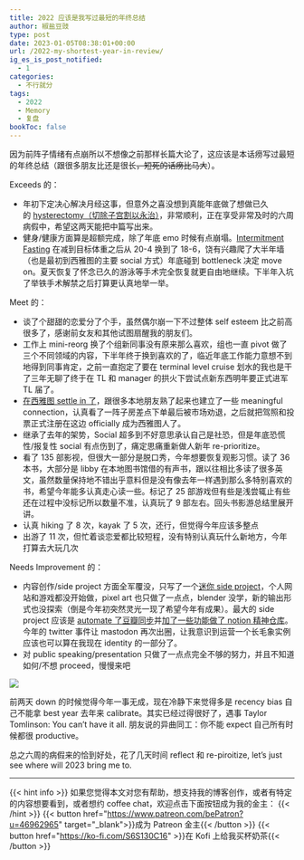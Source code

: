 ```yaml
---
title: 2022 应该是我写过最短的年终总结
author: 椒盐豆豉
type: post
date: 2023-01-05T08:38:01+00:00
url: /2022-my-shortest-year-in-review/
ig_es_is_post_notified:
  - 1
categories:
  - 不行就分
tags:
  - 2022
  - Memory
  - 复盘
bookToc: false
---
```

因为前阵子情绪有点崩所以不想像之前那样长篇大论了，这应该是本话痨写过最短的年终总结（跟很多朋友比还是很长~~，短死的话痨比马大~~）。
<!--more-->

Exceeds 的：

- 年初下定决心解决月经这事，但意外之喜没想到真能年底做了想做已久的 [hysterectomy（切除子宫割以永治）](../hysterectomy-fighting-period-part-1/)，非常顺利，正在享受非常及时的六周病假中，希望这两天能把中篇写出来。
- 健身/健康方面算是超额完成，除了年底 emo 时候有点崩塌。[Intermitment Fasting](../3-healthy-routines/#Intermittent_Fasting_IF) 在减到目标体重之后从 20-4 换到了 18-6，饶有兴趣爬了大半年墙（也是最初到西雅图的主要 social 方式）年底碰到 bottleneck 决定 move on。夏天恢复了怀念已久的游泳等手术完全恢复就更自由地继续。下半年入坑了举铁手术解禁之后打算更认真地举一举。

Meet 的：

- 谈了个甜甜的恋爱分了个手，虽然偶尔崩一下不过整体 self esteem 比之前高很多了，感谢前女友和其他试图扇醒我的朋友们。
- 工作上 mini-reorg 换了个组新同事没有原来那么喜欢，组也一直 pivot 做了三个不同领域的内容，下半年终于换到喜欢的了，临近年底工作能力意想不到地得到同事肯定，之前一直抱定了要在 terminal level cruise 划水的我也是干了三年无聊了终于在 TL 和 manager 的拱火下尝试点新东西明年要正式进军 TL 届了。
- [在西雅图 settle in 了](../bay-area-vs-seattle/)，跟很多本地朋友熟了起来也建立了一些 meaningful connection，认真看了一阵子房差点下单最后被市场劝退，之后就把驾照和投票正式注册在这边 officially 成为西雅图人了。
- 继承了去年的架势，Social 超多到不好意思承认自己是社恐，但是年底恐慌性/报复性 social 有点伤到了，痛定思痛重新做人新年 re-prioritize。
- 看了 135 部影视，但很大一部分是脱口秀，今年想要恢复观影习惯。读了 36 本书，大部分是 libby 在本地图书馆借的有声书，跟以往相比多读了很多英文，虽然数量保持地不错出乎意料但是没有像去年一样遇到那么多特别喜欢的书，希望今年能多认真走心读一些。标记了 25 部游戏但有些是浅尝辄止有些还在过程中没标记所以数量不准，认真玩了 9 部左右。回头书影游总结里展开讲。
- 认真 hiking 了 8 次，kayak 了 5 次，还行，但觉得今年应该多整点
- 出游了 11 次，但忙着谈恋爱都比较短程，没有特别认真玩什么新地方，今年打算去大玩几次

Needs Improvement 的：

- 内容创作/side project 方面全军覆没，只写了一个[迷你 side project](https://github.com/mtfront/mastodon-og-only)，个人网站和游戏都没开始做，pixel art 也只做了一点点，blender 没学，新的输出形式也没探索（倒是今年初突然灵光一现了希望今年有成果）。最大的 side project 应该是 [automate 了豆瓣同步](../douban-notion-backup/)并[加了一些功能做了 notion 精神仓库](https://www.notion.so/2485c762efe040b988531aaa3e45ad25)。今年的 twitter 事件让 mastodon 再次出圈，让我意识到运营一个长毛象实例应该也可以算在我现在 identity 的一部分了。
- 对 public speaking/presentation 只做了一点点完全不够的努力，并且不知道如何/不想 proceed，慢慢来吧

![](https://s3.nl-ams.scw.cloud/mtfront-blog/2023/01/image.png)

前两天 down 的时候觉得今年一事无成，现在冷静下来觉得多是 recency bias 自己不能拿 best year 去年来 calibrate。其实已经过得很好了，遇事 Taylor Tomlinson: You can’t have it all. 朋友说的异曲同工：你不能 expect 自己所有时候都很 productive。

总之六周的病假来的恰到好处，花了几天时间 reflect 和 re-piroitize, let’s just see where will 2023 bring me to.

---
{{< hint info >}}
如果您觉得本文对您有帮助，想支持我的博客创作，或者有特定的内容想要看到，或者想约 coffee chat，欢迎点击下面按钮成为我的金主：
{{< /hint >}}
{{< button href="https://www.patreon.com/bePatron?u=46962965" target="_blank">}}成为 Patreon 金主{{< /button >}}
{{< button href="https://ko-fi.com/S6S130C16" >}}在 Kofi 上给我买杯奶茶{{< /button >}}